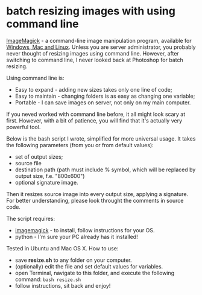 batch resizing images with using command line
============

[ImageMagick](http://www.imagemagick.org/) - a command-line image manipulation program, available for [Windows, Mac and Linux](http://www.imagemagick.org/script/binary-releases.php). Unless you are server administrator, you probably never thought of resizing images using command line. However, after switching to command line, I never looked back at Photoshop for batch resizing. 

Using command line is:

* Easy to expand - adding new sizes takes only one line of code; 
* Easy to maintain - changing folders is as easy as changing one variable;
* Portable - I can save images on server, not only on my main computer.

If you neved worked with command line before, it all might look scary at first. However, with a bit of patience, you will find that it's actually very powerful tool. 

Below is the bash script I wrote, simplified for more universal usage. It takes the following parameters (from you or from default values):

* set of output sizes;
* source file
* destination path (path must include % symbol, which will be replaced by output size, f.e. "800x600")
* optional signature image.

Then it resizes source image into every output size, applying a signature. For better understanding, please look throught the comments in source code.

The script requires:

* [imagemagick](http://www.imagemagick.org/script/binary-releases.php) - to install, follow instructions for your OS. 
* python - I'm sure your PC already has it installed!

Tested in Ubuntu and Mac OS X. How to use: 

* save **resize.sh** to any folder on your computer.
* (optionally) edit the file and set default values for variables.
* open Terminal, navigate to this folder, and execute the following command: `bash resize.sh`
* follow instructions, sit back and enjoy!
